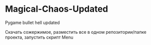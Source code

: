 # Magical-Chaos-Updated
Pygame bullet hell updated

Скачать сожержимое, разместить все в одном репозитории/папке проекта, запустить скрипт Menu
